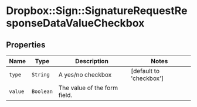 # Dropbox::Sign::SignatureRequestResponseDataValueCheckbox



## Properties

| Name | Type | Description | Notes |
| ---- | ---- | ----------- | ----- |
| `type` | ```String``` |  A yes/no checkbox  |  [default to 'checkbox'] |
| `value` | ```Boolean``` |  The value of the form field.  |  |

